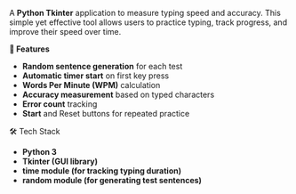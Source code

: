 
A **Python Tkinter** application to measure typing speed and accuracy. This simple yet effective tool allows users to practice typing, track progress, and improve their speed over time.

**📌 Features**
- **Random sentence generation** for each test
- **Automatic timer start** on first key press
- **Words Per Minute (WPM)** calculation
- **Accuracy measurement** based on typed characters
- **Error count** tracking
- **Start** and Reset buttons for repeated practice

🛠 Tech Stack
- **Python 3**
- **Tkinter (GUI library)**
- **time module (for tracking typing duration)**
- **random module (for generating test sentences)**
